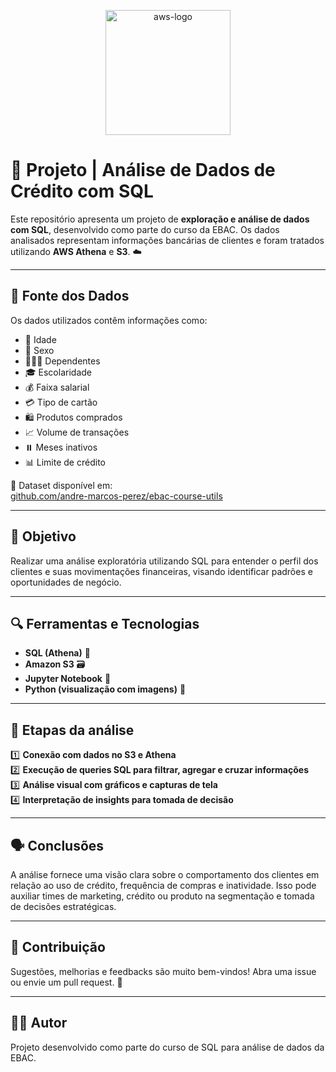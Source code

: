 <p align="center">
  <img src="https://a0.awsstatic.com/libra-css/images/logos/aws_logo_smile_1200x630.png" alt="aws-logo" width="200"/>
</p>

# 🧮 Projeto | Análise de Dados de Crédito com SQL

Este repositório apresenta um projeto de **exploração e análise de dados com SQL**, desenvolvido como parte do curso da EBAC. Os dados analisados representam informações bancárias de clientes e foram tratados utilizando **AWS Athena** e **S3**. ☁️

---

## 🧾 Fonte dos Dados

Os dados utilizados contêm informações como:

- 🧓 Idade  
- 👤 Sexo  
- 👨‍👩‍👧 Dependentes  
- 🎓 Escolaridade  
- 💰 Faixa salarial  
- 💳 Tipo de cartão  
- 🛍️ Produtos comprados  
- 📈 Volume de transações  
- ⏸️ Meses inativos  
- 📊 Limite de crédito  

🔗 Dataset disponível em:  
[github.com/andre-marcos-perez/ebac-course-utils](https://github.com/andre-marcos-perez/ebac-course-utils/tree/main/dataset)

---

## 🎯 Objetivo

Realizar uma análise exploratória utilizando SQL para entender o perfil dos clientes e suas movimentações financeiras, visando identificar padrões e oportunidades de negócio.

---

## 🔍 Ferramentas e Tecnologias

- **SQL (Athena)** 🧠
- **Amazon S3** 🗃️
- **Jupyter Notebook** 📒
- **Python (visualização com imagens)** 🐍

---

## 📌 Etapas da análise

1️⃣ **Conexão com dados no S3 e Athena**  
2️⃣ **Execução de queries SQL para filtrar, agregar e cruzar informações**  
3️⃣ **Análise visual com gráficos e capturas de tela**  
4️⃣ **Interpretação de insights para tomada de decisão**

---

## 🗣️ Conclusões

A análise fornece uma visão clara sobre o comportamento dos clientes em relação ao uso de crédito, frequência de compras e inatividade. Isso pode auxiliar times de marketing, crédito ou produto na segmentação e tomada de decisões estratégicas.

---

## 🤝 Contribuição

Sugestões, melhorias e feedbacks são muito bem-vindos! Abra uma issue ou envie um pull request. 💬

---

## 👨‍💻 Autor

Projeto desenvolvido como parte do curso de SQL para análise de dados da EBAC.

